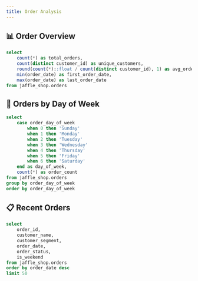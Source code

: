 ```yaml
---
title: Order Analysis
---
```


## 📊 Order Overview

```sql order_overview
select 
    count(*) as total_orders,
    count(distinct customer_id) as unique_customers,
    round(count(*)::float / count(distinct customer_id), 1) as avg_orders_per_customer,
    min(order_date) as first_order_date,
    max(order_date) as last_order_date
from jaffle_shop.orders
```

<div class="grid grid-cols-2 md:grid-cols-4 gap-4">
    <BigValue 
        data={order_overview} 
        value=total_orders 
        title="Total Orders"
        fmt=num0
    />
    <BigValue 
        data={order_overview} 
        value=unique_customers 
        title="Unique Customers"
    />
    <BigValue 
        data={order_overview} 
        value=avg_orders_per_customer 
        title="Avg Orders/Customer"
        fmt=num1
    />
    <BigValue 
        data={order_overview} 
        value=first_order_date 
        title="First Order Date"
    />
</div>

## 📅 Orders by Day of Week

```sql orders_by_dow
select 
    case order_day_of_week
        when 0 then 'Sunday'
        when 1 then 'Monday' 
        when 2 then 'Tuesday'
        when 3 then 'Wednesday'
        when 4 then 'Thursday'
        when 5 then 'Friday'
        when 6 then 'Saturday'
    end as day_of_week,
    count(*) as order_count
from jaffle_shop.orders
group by order_day_of_week
order by order_day_of_week
```

<BarChart 
    data={orders_by_dow} 
    x=day_of_week 
    y=order_count
    title="Orders by Day of Week"
/>

## 📋 Recent Orders

```sql orders_detail
select 
    order_id,
    customer_name,
    customer_segment,
    order_date,
    order_status,
    is_weekend
from jaffle_shop.orders
order by order_date desc
limit 50
```

<DataTable data={orders_detail} search=true rows=50>
    <Column id=order_id title="Order ID" />
    <Column id=customer_name title="Customer" />
    <Column id=customer_segment title="Segment" />
    <Column id=order_date title="Order Date" />
    <Column id=order_status title="Status" />
    <Column id=is_weekend title="Weekend" />
</DataTable>